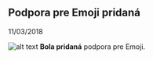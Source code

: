 
## Podpora pre Emoji pridaná
11/03/2018

![alt text](https://emojipedia-us.s3.amazonaws.com/thumbs/240/apple/118/winking-face_1f609.png "Emoji") **Bola pridaná** podpora pre Emoji.

